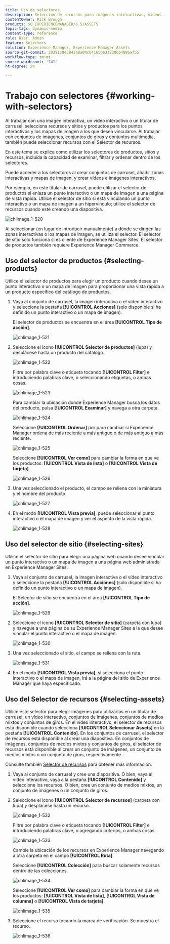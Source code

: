 ```yaml
---
title: Uso de selectores
description: Selección de recursos para imágenes interactivas, vídeos interactivos y titulares de carrusel
contentOwner: Rick Brough
products: SG_EXPERIENCEMANAGER/6.5/ASSETS
topic-tags: dynamic-media
content-type: reference
role: User, Admin
feature: Selectors
solution: Experience Manager, Experience Manager Assets
source-git-commit: 29391c8e3042a8a04c64165663a228bb4886afb5
workflow-type: tm+mt
source-wordcount: '741'
ht-degree: 2%

---
```


# Trabajo con selectores {#working-with-selectors}

Al trabajar con una imagen interactiva, un vídeo interactivo o un titular de carrusel, selecciona recursos y sitios y productos para los puntos interactivos y los mapas de imagen a los que desea vincularse. Al trabajar con conjuntos de imágenes, conjuntos de giros y conjuntos multimedia, también puede seleccionar recursos con el Selector de recursos.

En este tema se explica cómo utilizar los selectores de productos, sitios y recursos, incluida la capacidad de examinar, filtrar y ordenar dentro de los selectores.

Puede acceder a los selectores al crear conjuntos de carrusel, añadir zonas interactivas y mapas de imagen, y crear vídeos e imágenes interactivos.

Por ejemplo, en este titular de carrusel, puede utilizar el selector de productos si enlaza un punto interactivo o un mapa de imagen a una página de vista rápida. Utilice el selector de sitio si está vinculando un punto interactivo o un mapa de imagen a un hipervínculo; utilice el selector de recursos cuando esté creando una diapositiva.

![chlimage_1-520](assets/chlimage_1-520.png)

Al seleccionar (en lugar de introducir manualmente) a dónde se dirigen las zonas interactivas o los mapas de imagen, se utiliza el selector. El selector de sitio solo funciona si es cliente de Experience Manager Sites. El selector de productos también requiere Experience Manager Commerce.

## Uso del selector de productos {#selecting-products}

Utilice el selector de productos para elegir un producto cuando desee un punto interactivo o un mapa de imagen para proporcionar una vista rápida a un producto específico del catálogo de productos.

1. Vaya al conjunto de carrusel, la imagen interactiva o el vídeo interactivo y seleccione la pestaña **[!UICONTROL Acciones]** (solo disponible si ha definido un punto interactivo o un mapa de imagen).

   El selector de productos se encuentra en el área **[!UICONTROL Tipo de acción]**.

   ![chlimage_1-521](assets/chlimage_1-521.png)

1. Seleccione el icono **[!UICONTROL Selector de productos]** (lupa) y desplácese hasta un producto del catálogo.

   ![chlimage_1-522](assets/chlimage_1-522.png)

   Filtre por palabra clave o etiqueta tocando **[!UICONTROL Filter]** e introduciendo palabras clave, o seleccionando etiquetas, o ambas cosas.

   ![chlimage_1-523](assets/chlimage_1-523.png)

   Para cambiar la ubicación donde Experience Manager busca los datos del producto, pulsa **[!UICONTROL Examinar]** y navega a otra carpeta.

   ![chlimage_1-524](assets/chlimage_1-524.png)

   Seleccione **[!UICONTROL Ordenar]** por para cambiar si Experience Manager ordena de más reciente a más antiguo o de más antiguo a más reciente.

   ![chlimage_1-525](assets/chlimage_1-525.png)

   Seleccione **[!UICONTROL Ver como]** para cambiar la forma en que ve los productos: **[!UICONTROL Vista de lista]** o **[!UICONTROL Vista de tarjeta]**.

   ![chlimage_1-526](assets/chlimage_1-526.png)

1. Una vez seleccionado el producto, el campo se rellena con la miniatura y el nombre del producto.

   ![chlimage_1-527](assets/chlimage_1-527.png)

1. En el modo **[!UICONTROL Vista previa]**, puede seleccionar el punto interactivo o el mapa de imagen y ver el aspecto de la vista rápida.

   ![chlimage_1-528](assets/chlimage_1-528.png)

## Uso del selector de sitio {#selecting-sites}

Utilice el selector de sitio para elegir una página web cuando desee vincular un punto interactivo o un mapa de imagen a una página web administrada en Experience Manager Sites.

1. Vaya al conjunto de carrusel, la imagen interactiva o el vídeo interactivo y seleccione la pestaña **[!UICONTROL Acciones]** (solo disponible si ha definido un punto interactivo o un mapa de imagen).

   El Selector de sitio se encuentra en el área **[!UICONTROL Tipo de acción]**.

   ![chlimage_1-529](assets/chlimage_1-529.png)

1. Seleccione el icono **[!UICONTROL Selector de sitio]** (carpeta con lupa) y navegue a una página de su Experience Manager Sites a la que desee vincular el punto interactivo o el mapa de imagen.

   ![chlimage_1-530](assets/chlimage_1-530.png)

1. Una vez seleccionado el sitio, el campo se rellena con la ruta.

   ![chlimage_1-531](assets/chlimage_1-531.png)

1. En el modo **[!UICONTROL Vista previa]**, si selecciona el punto interactivo o el mapa de imagen, irá a la página del sitio de Experience Manager que haya especificado.

## Uso del Selector de recursos {#selecting-assets}

Utilice este selector para elegir imágenes para utilizarlas en un titular de carrusel, un vídeo interactivo, conjuntos de imágenes, conjuntos de medios mixtos y conjuntos de giros. En el vídeo interactivo, el selector de recursos está disponible cuando selecciona **[!UICONTROL Seleccionar Assets]** en la pestaña **[!UICONTROL Contenido]**. En los conjuntos de carrusel, el selector de recursos está disponible al crear una diapositiva. En conjuntos de imágenes, conjuntos de medios mixtos y conjuntos de giros, el selector de recursos está disponible al crear un conjunto de imágenes, un conjunto de medios mixtos o un conjunto de giros, respectivamente.

Consulte también [Selector de recursos](search-assets.md#assetpicker) para obtener más información.

1. Vaya al conjunto de carrusel y cree una diapositiva. O bien, vaya al vídeo interactivo, vaya a la pestaña **[!UICONTROL Contenido]** y seleccione los recursos. O bien, cree un conjunto de medios mixtos, un conjunto de imágenes o un conjunto de giros.
1. Seleccione el icono **[!UICONTROL Selector de recursos]** (carpeta con lupa) y desplácese hasta un recurso.

   ![chlimage_1-532](assets/chlimage_1-532.png)

   Filtre por palabra clave o etiqueta tocando **[!UICONTROL Filter]** e introduciendo palabras clave, o agregando criterios, o ambas cosas.

   ![chlimage_1-533](assets/chlimage_1-533.png)

   Cambie la ubicación de los recursos en Experience Manager navegando a otra carpeta en el campo **[!UICONTROL Ruta]**.

   Seleccione **[!UICONTROL Colección]** para buscar solamente recursos dentro de las colecciones.

   ![chlimage_1-534](assets/chlimage_1-534.png)

   Seleccione **[!UICONTROL Ver como]** para cambiar la forma en que ve los productos: **[!UICONTROL Vista de lista]**, **[!UICONTROL Vista de columna]** o **[!UICONTROL Vista de tarjeta]**.

   ![chlimage_1-535](assets/chlimage_1-535.png)

1. Seleccione el recurso tocando la marca de verificación. Se muestra el recurso.

   ![chlimage_1-536](assets/chlimage_1-536.png)

